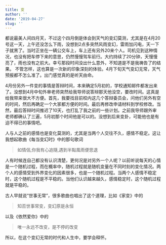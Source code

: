 ```yaml
---
title: 变
author: ''
date: '2019-04-27'
slug: ''
---
```


都说最美人间四月天，不过这个四月倒是体会到天气的变幻莫测，尤其是在4月20号这一天，上午还没怎么下雨，没想到2点多突然风雨变幻，雷雨加闪电，天一下子就黑了。当时正坐在一辆公交车上，车上还有另外20来个人。司机见到这种情况，也没有把车停下来的意思，仍然慢慢驾车前行。大约持续了20分钟，天慢慢亮了，雨也没有之前大。幸亏那段时间没出什么意外，不知道是不是我祷告了的结果。
不管怎样，这也算是一次新的印象深刻的体验。4月下旬天气变幻无常，天气预报都不怎么准了。出门感觉真的是听天由命。

4月份另外一件变的事情是答辩时间，本来确定5月初的，学校通知邮件都发出来了。没想到4月中旬外审老师突然给我导师说答辩那天他没空，要改时间。这真是给我带来很大不方便。首先，我要找目前校内这几个答辩委员会，问他们另外有空的时间，然后再确定一个大家都方便的时间。最后再修改申请材料到学校修改。当然，最后答辩时间推迟了10天，也打乱了我之前的一些计划。之前我导师跟外审老师都确认了三遍，5月初那个时间他是可以的。没想到后来变卦，可能他也是有迫不得已的事情吧。

人与人之前的感情也是变化莫测的，尤其是当两个人交往不久，感情不稳定。这让我想起歌曲《每当变幻时》中的那句歌词

> 如情侶,你我有心追隨,遇到半點風雨便思退

人有时候连自己都没有认识清楚，更何况是对另外一个人呢？以前听说每天的心情是一个随机过程，而在概率中，随机过程就是随机变量在不同时刻的变化情况。两个人的感情受到外界变化的因素很多，也是一个随机过程。当两个人感情不稳定时，这个随机过程是不平稳的。当他们认识越来越久，感情稳定时，这个随机过程就是平稳的。

古人早就说“世事无常”，很多歌曲也唱出了这个道理，比如《家变》中的

> 知否世事常变，变幻原是永恒

以及《依然爱你》中的

> 唯一永远不改变，是不停的改变

所以，在这个变幻无常的时代和人生中，要学会释怀。

